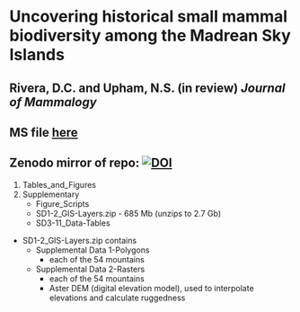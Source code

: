 # Uncovering historical small mammal biodiversity among the Madrean Sky Islands
## Rivera, D.C. and Upham, N.S. (in review) _Journal of Mammalogy_
## MS file [here](https://github.com/uphamLab/RiveraUpham_madreanSmallMammals/blob/main/Manuscript/RiveraUpham--JMAMM-2025-174_Proof_hi.pdf)
## Zenodo mirror of repo: [![DOI](https://zenodo.org/badge/1041064427.svg)](https://doi.org/10.5281/zenodo.17101039)

1. Tables_and_Figures
2. Supplementary
	* Figure_Scripts
	* SD1-2_GIS-Layers.zip - 685 Mb (unzips to 2.7 Gb)
	* SD3-11_Data-Tables


* SD1-2_GIS-Layers.zip contains
	* Supplemental Data 1-Polygons
		* each of the 54 mountains
	* Supplemental Data 2-Rasters
		* each of the 54 mountains
		* Aster DEM (digital elevation model), used to interpolate elevations and calculate ruggedness
